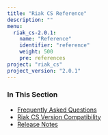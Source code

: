 ```yaml
---
title: "Riak CS Reference"
description: ""
menu:
  riak_cs-2.0.1:
    name: "Reference"
    identifier: "reference"
    weight: 500
    pre: references
project: "riak_cs"
project_version: "2.0.1"
---
```


### In This Section

- [Frequently Asked Questions](../cookbooks/faqs/riak-cs/)
- [Riak CS Version Compatibility](../cookbooks/version-compatibility/)
- [Release Notes](../cookbooks/release-notes/)
